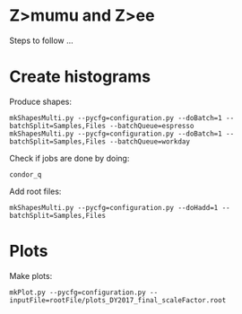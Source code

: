 Z>mumu and Z>ee
====

Steps to follow ...



Create histograms
====

Produce shapes:

    mkShapesMulti.py --pycfg=configuration.py --doBatch=1 --batchSplit=Samples,Files --batchQueue=espresso
    mkShapesMulti.py --pycfg=configuration.py --doBatch=1 --batchSplit=Samples,Files --batchQueue=workday 
    
    
Check if jobs are done by doing:

    condor_q
    
Add root files:

    mkShapesMulti.py --pycfg=configuration.py --doHadd=1 --batchSplit=Samples,Files
    

Plots
====

Make plots:


    mkPlot.py --pycfg=configuration.py --inputFile=rootFile/plots_DY2017_final_scaleFactor.root

    
